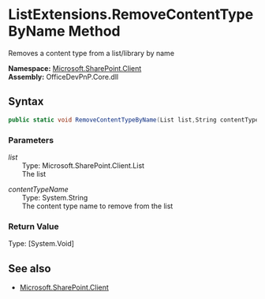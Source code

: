 # ListExtensions.RemoveContentTypeByName Method  
Removes a content type from a list/library by name  

**Namespace:** [Microsoft.SharePoint.Client](Microsoft.SharePoint.Client.md)  
**Assembly:** OfficeDevPnP.Core.dll  
## Syntax
```C#
public static void RemoveContentTypeByName(List list,String contentTypeName)
```
### Parameters
*list*  
&emsp;&emsp;Type: Microsoft.SharePoint.Client.List  
&emsp;&emsp;The list  
  
*contentTypeName*  
&emsp;&emsp;Type: System.String  
&emsp;&emsp;The content type name to remove from the list  
  
### Return Value
Type: [System.Void]  

## See also
- [Microsoft.SharePoint.Client](Microsoft.SharePoint.Client.md)
